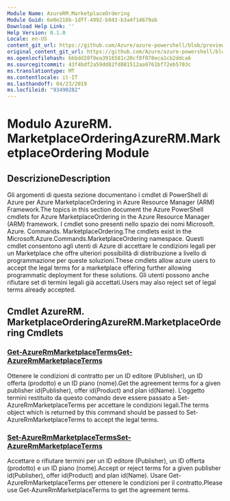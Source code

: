 ```yaml
---
Module Name: AzureRM.MarketplaceOrdering
Module Guid: 6e0e216b-1dff-4992-b943-b3a4f14679ab
Download Help Link: ''
Help Version: 0.1.0
Locale: en-US
content_git_url: https://github.com/Azure/azure-powershell/blob/preview/src/ResourceManager/MarketplaceOrdering/Commands.MarketplaceOrdering/help/AzureRM.MarketplaceOrdering.md
original_content_git_url: https://github.com/Azure/azure-powershell/blob/preview/src/ResourceManager/MarketplaceOrdering/Commands.MarketplaceOrdering/help/AzureRM.MarketplaceOrdering.md
ms.openlocfilehash: bbbdd28f0ea3916581c20cf8f078eca1cb2ddca6
ms.sourcegitcommit: 43f4bdf2a59dd82fd881512aa9761bf72eb5703c
ms.translationtype: MT
ms.contentlocale: it-IT
ms.lasthandoff: 04/23/2019
ms.locfileid: "93490282"
---
```

# <span data-ttu-id="ccb1d-101">Modulo AzureRM. MarketplaceOrdering</span><span class="sxs-lookup"><span data-stu-id="ccb1d-101">AzureRM.MarketplaceOrdering Module</span></span>
## <span data-ttu-id="ccb1d-102">Descrizione</span><span class="sxs-lookup"><span data-stu-id="ccb1d-102">Description</span></span>
<span data-ttu-id="ccb1d-103">Gli argomenti di questa sezione documentano i cmdlet di PowerShell di Azure per Azure MarketplaceOrdering in Azure Resource Manager (ARM) Framework.</span><span class="sxs-lookup"><span data-stu-id="ccb1d-103">The topics in this section document the Azure PowerShell cmdlets for Azure MarketplaceOrdering in the Azure Resource Manager (ARM) framework.</span></span> <span data-ttu-id="ccb1d-104">I cmdlet sono presenti nello spazio dei nomi Microsoft. Azure. Commands. MarketplaceOrdering.</span><span class="sxs-lookup"><span data-stu-id="ccb1d-104">The cmdlets exist in the Microsoft.Azure.Commands.MarketplaceOrdering namespace.</span></span> <span data-ttu-id="ccb1d-105">Questi cmdlet consentono agli utenti di Azure di accettare le condizioni legali per un Marketplace che offre ulteriori possibilità di distribuzione a livello di programmazione per queste soluzioni.</span><span class="sxs-lookup"><span data-stu-id="ccb1d-105">These cmdlets allow azure users to accept the legal terms for a marketplace offering further allowing programmatic deployment for these solutions.</span></span> <span data-ttu-id="ccb1d-106">Gli utenti possono anche rifiutare set di termini legali già accettati.</span><span class="sxs-lookup"><span data-stu-id="ccb1d-106">Users may also reject set of legal terms already accepted.</span></span>

## <span data-ttu-id="ccb1d-107">Cmdlet AzureRM. MarketplaceOrdering</span><span class="sxs-lookup"><span data-stu-id="ccb1d-107">AzureRM.MarketplaceOrdering Cmdlets</span></span>
### [<span data-ttu-id="ccb1d-108">Get-AzureRmMarketplaceTerms</span><span class="sxs-lookup"><span data-stu-id="ccb1d-108">Get-AzureRmMarketplaceTerms</span></span>](Get-AzureRmMarketplaceTerms.md)
<span data-ttu-id="ccb1d-109">Ottenere le condizioni di contratto per un ID editore (Publisher), un ID offerta (prodotto) e un ID piano (nome).</span><span class="sxs-lookup"><span data-stu-id="ccb1d-109">Get the agreement terms for a given publisher id(Publisher), offer id(Product) and plan id(Name).</span></span> <span data-ttu-id="ccb1d-110">L'oggetto termini restituito da questo comando deve essere passato a Set-AzureRmMarketplaceTerms per accettare le condizioni legali.</span><span class="sxs-lookup"><span data-stu-id="ccb1d-110">The terms object which is returned by this command should be passed to Set-AzureRmMarketplaceTerms to accept the legal terms.</span></span>

### [<span data-ttu-id="ccb1d-111">Set-AzureRmMarketplaceTerms</span><span class="sxs-lookup"><span data-stu-id="ccb1d-111">Set-AzureRmMarketplaceTerms</span></span>](Set-AzureRmMarketplaceTerms.md)
<span data-ttu-id="ccb1d-112">Accettare o rifiutare termini per un ID editore (Publisher), un ID offerta (prodotto) e un ID piano (nome).</span><span class="sxs-lookup"><span data-stu-id="ccb1d-112">Accept or reject terms for a given publisher id(Publisher), offer id(Product) and plan id(Name).</span></span> <span data-ttu-id="ccb1d-113">Usare Get-AzureRmMarketplaceTerms per ottenere le condizioni per il contratto.</span><span class="sxs-lookup"><span data-stu-id="ccb1d-113">Please use Get-AzureRmMarketplaceTerms to get the agreement terms.</span></span>

